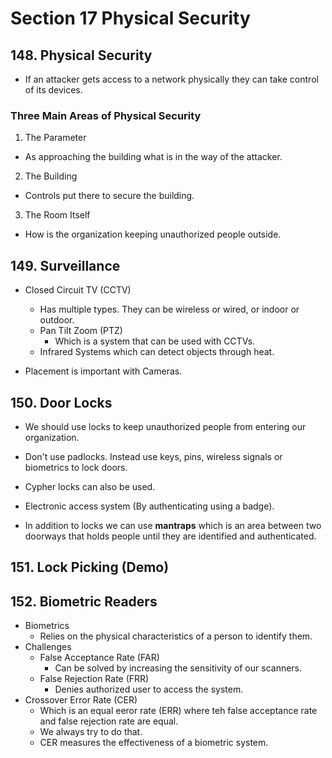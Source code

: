 # Section 17 Physical Security  

## 148. Physical Security  
* If an attacker gets access to a network physically they can take control of its devices.

### Three Main Areas of Physical Security  

1. The Parameter  
* As approaching the building what is in the way of the attacker.  
2. The Building  
* Controls put there to secure the building.  
3. The Room Itself  
* How is the organization keeping unauthorized people outside. 

## 149. Surveillance  

* Closed Circuit TV (CCTV)  
  * Has multiple types. They can be wireless or wired, or indoor or outdoor.
  * Pan Tilt Zoom (PTZ)  
    * Which is a system that can be used with CCTVs.
  * Infrared Systems which can detect objects through heat.  

* Placement is important with Cameras.

## 150. Door Locks  

* We should use locks to keep unauthorized people from entering our organization.
* Don't use padlocks. Instead use keys, pins, wireless signals or biometrics to lock doors.
* Cypher locks can also be used.
* Electronic access system (By authenticating using a badge).  

* In addition to locks we can use **mantraps** which is an area between two doorways that holds people until they are identified and authenticated.  

## 151. Lock Picking (Demo)  

## 152. Biometric Readers  
* Biometrics  
  * Relies on the physical characteristics of a person to identify them.  
* Challenges  
  * False Acceptance Rate (FAR)  
    * Can be solved by increasing the sensitivity of our scanners.  
  * False Rejection Rate (FRR)  
    * Denies authorized user to access the system.  
* Crossover Error Rate (CER)  
  * Which is an equal eeror rate (ERR) where teh false acceptance rate and false rejection rate are equal.
  * We always try to do that.
  * CER measures the effectiveness of a biometric system.
   